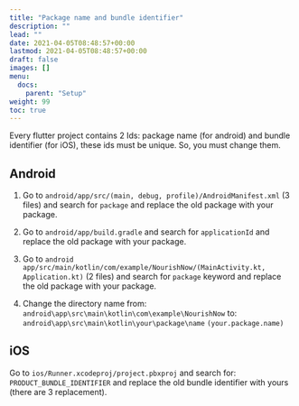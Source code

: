 ```yaml
---
title: "Package name and bundle identifier"
description: ""
lead: ""
date: 2021-04-05T08:48:57+00:00
lastmod: 2021-04-05T08:48:57+00:00
draft: false
images: []
menu:
  docs:
    parent: "Setup"
weight: 99
toc: true
---
```


Every flutter project contains 2 Ids: package name (for android) and bundle
identifier (for iOS), these ids must be unique. So, you must change them.
## Android

1. Go to `android/app/src/(main, debug, profile)/AndroidManifest.xml` (3
files) and search for `package` and replace the old package with your
package.

2. Go to `android/app/build.gradle` and search for `applicationId` and
replace the old package with your package.

3. Go to `android
app/src/main/kotlin/com/example/NourishNow/(MainActivity.kt,
Application.kt)` (2 files) and search for `package` keyword and replace
the old package with your package.

4. Change the directory name from:
`android\app\src\main\kotlin\com\example\NourishNow`
to: `android\app\src\main\kotlin\your\package\name`
`(your.package.name)`

## iOS
Go to `ios/Runner.xcodeproj/project.pbxproj` and search for:
`PRODUCT_BUNDLE_IDENTIFIER`
and replace the old bundle identifier with yours (there are 3
replacement).
